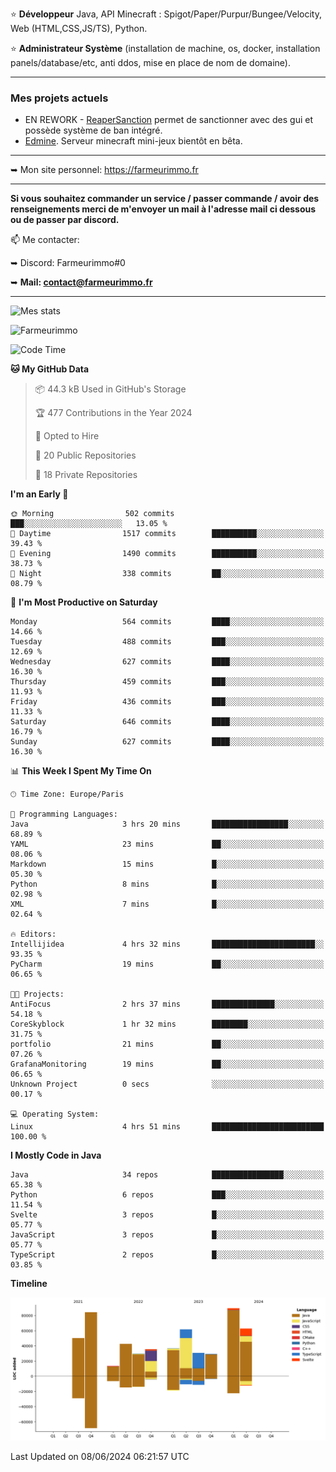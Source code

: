 ⭐ **Développeur** Java, API Minecraft : Spigot/Paper/Purpur/Bungee/Velocity, Web (HTML,CSS,JS/TS), Python.

⭐ **Administrateur Système** (installation de machine, os, docker, installation panels/database/etc, anti ddos, mise en place de nom de domaine).

---

### Mes projets actuels
- EN REWORK - [ReaperSanction](https://www.spigotmc.org/resources/reapersanction.89580/) permet de sanctionner avec des gui et possède système de ban intégré.
- [Edmine](https://edmine.net). Serveur minecraft mini-jeux bientôt en bêta.

---

➥ Mon site personnel: https://farmeurimmo.fr

---

**Si vous souhaitez commander un service / passer commande / avoir des renseignements merci de m'envoyer un mail à l'adresse mail ci dessous ou de passer par discord.**

📫 Me contacter:
 
   ➥ Discord: Farmeurimmo#0
   
   ➥ **Mail: contact@farmeurimmo.fr**

---

![Mes stats](https://github-readme-stats.farmeurimmo.fr/api?username=Farmeurimmo&count_private=true&show_icons=true&theme=radical)

<img src="https://komarev.com/ghpvc/?username=Farmeurimmo" alt="Farmeurimmo" />

<!--START_SECTION:waka-->
![Code Time](http://img.shields.io/badge/Code%20Time-1%2C366%20hrs%2047%20mins-blue)

**🐱 My GitHub Data** 

> 📦 44.3 kB Used in GitHub's Storage 
 > 
> 🏆 477 Contributions in the Year 2024
 > 
> 💼 Opted to Hire
 > 
> 📜 20 Public Repositories 
 > 
> 🔑 18 Private Repositories 
 > 
**I'm an Early 🐤** 

```text
🌞 Morning                502 commits         ███░░░░░░░░░░░░░░░░░░░░░░   13.05 % 
🌆 Daytime                1517 commits        ██████████░░░░░░░░░░░░░░░   39.43 % 
🌃 Evening                1490 commits        ██████████░░░░░░░░░░░░░░░   38.73 % 
🌙 Night                  338 commits         ██░░░░░░░░░░░░░░░░░░░░░░░   08.79 % 
```
📅 **I'm Most Productive on Saturday** 

```text
Monday                   564 commits         ████░░░░░░░░░░░░░░░░░░░░░   14.66 % 
Tuesday                  488 commits         ███░░░░░░░░░░░░░░░░░░░░░░   12.69 % 
Wednesday                627 commits         ████░░░░░░░░░░░░░░░░░░░░░   16.30 % 
Thursday                 459 commits         ███░░░░░░░░░░░░░░░░░░░░░░   11.93 % 
Friday                   436 commits         ███░░░░░░░░░░░░░░░░░░░░░░   11.33 % 
Saturday                 646 commits         ████░░░░░░░░░░░░░░░░░░░░░   16.79 % 
Sunday                   627 commits         ████░░░░░░░░░░░░░░░░░░░░░   16.30 % 
```


📊 **This Week I Spent My Time On** 

```text
🕑︎ Time Zone: Europe/Paris

💬 Programming Languages: 
Java                     3 hrs 20 mins       █████████████████░░░░░░░░   68.89 % 
YAML                     23 mins             ██░░░░░░░░░░░░░░░░░░░░░░░   08.06 % 
Markdown                 15 mins             █░░░░░░░░░░░░░░░░░░░░░░░░   05.30 % 
Python                   8 mins              █░░░░░░░░░░░░░░░░░░░░░░░░   02.98 % 
XML                      7 mins              █░░░░░░░░░░░░░░░░░░░░░░░░   02.64 % 

🔥 Editors: 
Intellijidea             4 hrs 32 mins       ███████████████████████░░   93.35 % 
PyCharm                  19 mins             ██░░░░░░░░░░░░░░░░░░░░░░░   06.65 % 

🐱‍💻 Projects: 
AntiFocus                2 hrs 37 mins       ██████████████░░░░░░░░░░░   54.18 % 
CoreSkyblock             1 hr 32 mins        ████████░░░░░░░░░░░░░░░░░   31.75 % 
portfolio                21 mins             ██░░░░░░░░░░░░░░░░░░░░░░░   07.26 % 
GrafanaMonitoring        19 mins             ██░░░░░░░░░░░░░░░░░░░░░░░   06.65 % 
Unknown Project          0 secs              ░░░░░░░░░░░░░░░░░░░░░░░░░   00.17 % 

💻 Operating System: 
Linux                    4 hrs 51 mins       █████████████████████████   100.00 % 
```

**I Mostly Code in Java** 

```text
Java                     34 repos            ████████████████░░░░░░░░░   65.38 % 
Python                   6 repos             ███░░░░░░░░░░░░░░░░░░░░░░   11.54 % 
Svelte                   3 repos             █░░░░░░░░░░░░░░░░░░░░░░░░   05.77 % 
JavaScript               3 repos             █░░░░░░░░░░░░░░░░░░░░░░░░   05.77 % 
TypeScript               2 repos             █░░░░░░░░░░░░░░░░░░░░░░░░   03.85 % 
```



**Timeline**

![Lines of Code chart](https://raw.githubusercontent.com/Farmeurimmo/Farmeurimmo/main/assets/bar_graph.png)


 Last Updated on 08/06/2024 06:21:57 UTC
<!--END_SECTION:waka-->
